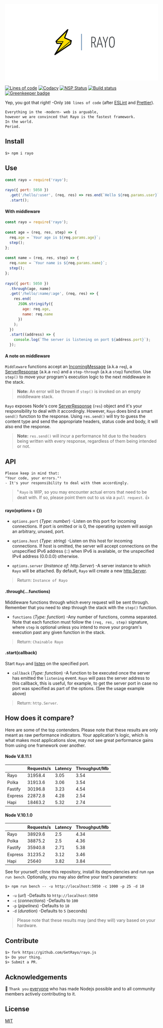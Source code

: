 <p align="center">
  <img src="https://raw.githubusercontent.com/GetRayo/Assets/master/Images/Cover.png" alt="Rayo" />
</p>

[![Lines of code](https://img.shields.io/badge/LOC-108-yellow.svg)](https://img.shields.io/badge/LOC-108-yellow.svg)
[![Codacy](https://api.codacy.com/project/badge/Grade/d392c578eaaa4860823b8e4f9dadda63)](https://www.codacy.com/app/aichholzer/rayo.js?utm_source=github.com&amp;utm_medium=referral&amp;utm_content=GetRayo/rayo.js&amp;utm_campaign=Badge_Grade)
[![NSP Status](https://nodesecurity.io/orgs/rayo/projects/b16aa9a6-c080-44e1-9c91-77609aa498be/badge)](https://nodesecurity.io/orgs/rayo/projects/b16aa9a6-c080-44e1-9c91-77609aa498be)
[![Build status](https://travis-ci.org/GetRayo/rayo.js.svg?branch=master)](https://travis-ci.org/GetRayo/rayo.js)
[![Greenkeeper badge](https://badges.greenkeeper.io/GetRayo/rayo.js.svg)](https://greenkeeper.io/)

Yep, you got that right! -Only `108 lines of code` (after [ESLint](https://github.com/eslint/eslint) and [Prettier](https://github.com/prettier/prettier)).

```
Everything in the -modern- web is arguable,
however we are convinced that Rayo is the fastest framework.
In the world.
Period.
```


## Install

```
$> npm i rayo
```


## Use

```js
const rayo = require('rayo');

rayo({ port: 5050 })
  .get('/hello/:user', (req, res) => res.end(`Hello ${req.params.user}`))
  .start();
```

#### With middleware

```js
const rayo = require('rayo');

const age = (req, res, step) => {
  req.age = `Your age is ${req.params.age}`;
  step();
};

const name = (req, res, step) => {
  req.name = `Your name is ${req.params.name}`;
  step();
};

rayo({ port: 5050 })
  .through(age, name)
  .get('/hello/:name/:age', (req, res) => {
    res.end(
      JSON.stringify({
        age: req.age,
        name: req.name
      })
    );
  })
  .start((address) => {
    console.log(`The server is listening on port ${address.port}`);
  });
```

#### A note on middleware

`Middleware` functions accept an [IncomingMessage](https://nodejs.org/api/http.html#http_class_http_incomingmessage) (a.k.a `req`), a [ServerResponse](https://nodejs.org/dist/latest-v9.x/docs/api/http.html#http_class_http_serverresponse) (a.k.a `res`) and a `step-through` (a.k.a `step`) function. Use `step()` to move your program's execution logic to the next middleware in the stack.

> **Note:** An error will be thrown if `step()` is invoked on an empty middleware stack.

`Rayo` exposes Node's core [ServerResponse](https://nodejs.org/dist/latest-v9.x/docs/api/http.html#http_class_http_serverresponse) (`res`) object and it's your responsibility to deal with it accordingly. However, `Rayo` does bind a smart `send()` function to the response. Using `res.send()` will try to guess the content type and send the appropriate headers, status code and body, it will also end the response.

> **Note:** `res.send()` will incur a performance hit due to the headers being written with every response, regardless of them being intended or not.


## API

```
Please keep in mind that:
"Your code, your errors."¹
- It's your responsibility to deal with them accordingly.
```

> ¹ `Rayo` is WIP, so you may encounter actual errors that need to be dealt with. If so, please point them out to us via a `pull request`. 👍

#### rayo(options = {})
* `options.port` (_Type: number_) -Listen on this port for incoming connections. If port is omitted or is 0, the operating system will assign an arbitrary, unused, port.

* `options.host` (_Type: string_) -Listen on this host for incoming connections. If host is omitted, the server will accept connections on the unspecified IPv6 address (::) when IPv6 is available, or the unspecified IPv4 address (0.0.0.0) otherwise.

* `options.server` (_Instance of: http.Server_) -A server instance to which `Rayo` will be attached. By default, `Rayo` will create a new [http.Server](https://nodejs.org/api/http.html#http_class_http_server).

> Return: `Instance of Rayo`

#### .through(...functions)
Middleware functions through which every request will be sent through. Remember that you need to step through the stack with the `step()` function.

* `functions` (_Type: function_) -Any number of functions, comma separated. Note that each function must follow the `(req, res, step)` signature, where `step` is optional unless you intend to move your program's execution past any given function in the stack.

> Return: `Chainable Rayo`

#### .start(callback)
Start `Rayo` and [listen](https://nodejs.org/dist/latest-v9.x/docs/api/http.html#http_server_listen) on the specified port.

* `callback` (_Type: function_) -A function to be executed once the server has emitted the `listening` event. `Rayo` will pass the server address to this callback, this is useful, for example, to get the server port in case no port was specified as part of the options. (See the usage example above)

> Return: `http.Server`.


## How does it compare?

Here are some of the top contenders. Please note that these results are only meant as raw performance indicators. Your application's logic, which is what makes most applications slow, may not see great performance gains from using one framework over another.

#### Node V.8.11.1
 &nbsp; | Requests/s | Latency | Throughput/Mb
------- | ---------- | ------- | --------------
Rayo    | 31958.4    | 3.05    | 3.54
Polka   | 31913.6    | 3.06    | 3.54
Fastify | 30196.8    | 3.23    | 4.54
Express | 22872.8    | 4.28    | 2.54
Hapi    | 18463.2    | 5.32    | 2.74

#### Node V.10.1.0
 &nbsp; | Requests/s | Latency | Throughput/Mb
------- | ---------- | ------- | --------------
Rayo    | 38929.6    | 2.5     | 4.34
Polka   | 38875.2    | 2.5     | 4.36
Fastify | 35940.8    | 2.71    | 5.38
Express | 31235.2    | 3.12    | 3.46
Hapi    | 25640      | 3.82    | 3.84

See for yourself; clone this repository, install its dependencies and run `npm run bench`. Optionally, you may also define your test's parameters:
```
$> npm run bench -- -u http://localhost:5050 -c 1000 -p 25 -d 10
```
* `-u` (_url_) -Defaults to `http://localhost:5050`
* `-c` (_connections_) -Defaults to `100`
* `-p` (_pipelines_) -Defaults to `10`
* `-d` (_duration_) -Defaults to `5` (seconds)

> Please note that these results may (and they will) vary based on your hardware.


## Contribute
```
$> fork https://github.com/GetRayo/rayo.js
$> Do your thing.
$> Submit a PR.
```


## Acknowledgements

:clap: `Thank you` [everyone](https://github.com/nodejs/node/graphs/contributors) who has made Nodejs possible and to all community members actively contributing to it.


## License

[MIT](https://github.com/GetRayo/rayo.js/blob/master/LICENSE)
